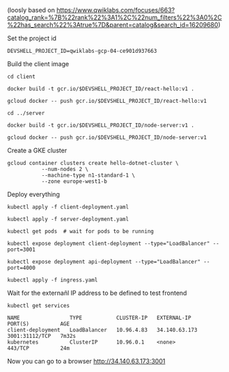 (loosly based on https://www.qwiklabs.com/focuses/663?catalog_rank=%7B%22rank%22%3A1%2C%22num_filters%22%3A0%2C%22has_search%22%3Atrue%7D&parent=catalog&search_id=16209680)


Set the project id
```
DEVSHELL_PROJECT_ID=qwiklabs-gcp-04-ce901d937663
```

Build the client image
```
cd client

docker build -t gcr.io/$DEVSHELL_PROJECT_ID/react-hello:v1 .

gcloud docker -- push gcr.io/$DEVSHELL_PROJECT_ID/react-hello:v1
```

```
cd ../server

docker build -t gcr.io/$DEVSHELL_PROJECT_ID/node-server:v1 .

gcloud docker -- push gcr.io/$DEVSHELL_PROJECT_ID/node-server:v1
```



Create a GKE cluster
```
gcloud container clusters create hello-dotnet-cluster \
           --num-nodes 2 \
           --machine-type n1-standard-1 \
           --zone europe-west1-b

```


Deploy everything
```
kubectl apply -f client-deployment.yaml

kubectl apply -f server-deployment.yaml

kubectl get pods  # wait for pods to be running

kubectl expose deployment client-deployment --type="LoadBalancer" --port=3001

kubectl expose deployment api-deployment --type="LoadBalancer" --port=4000

kubectl apply -f ingress.yaml
```


Wait for the externañl IP address to be defined to test frontend
```
kubectl get services

NAME                TYPE           CLUSTER-IP   EXTERNAL-IP     PORT(S)          AGE
client-deployment   LoadBalancer   10.96.4.83   34.140.63.173   3001:31112/TCP   7m32s
kubernetes          ClusterIP      10.96.0.1    <none>          443/TCP          24m
```


Now you can go to a browser http://34.140.63.173:3001


